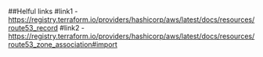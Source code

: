 ##Helful links
#link1 - https://registry.terraform.io/providers/hashicorp/aws/latest/docs/resources/route53_record
#link2 - https://registry.terraform.io/providers/hashicorp/aws/latest/docs/resources/route53_zone_association#import
